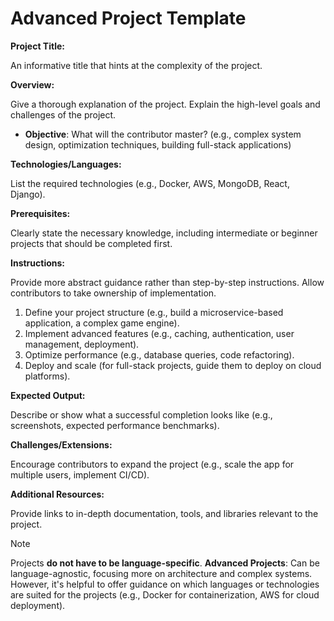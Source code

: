 # Advanced Project Template

**Project Title:**

An informative title that hints at the complexity of the project.

**Overview:**

Give a thorough explanation of the project. Explain the high-level goals and challenges of the project.
- **Objective**: What will the contributor master? (e.g., complex system design, optimization techniques, building full-stack applications)

**Technologies/Languages:**

List the required technologies (e.g., Docker, AWS, MongoDB, React, Django).

**Prerequisites:**

Clearly state the necessary knowledge, including intermediate or beginner projects that should be completed first.

**Instructions:**

Provide more abstract guidance rather than step-by-step instructions.  Allow contributors to take ownership of implementation.
1. Define your project structure (e.g., build a microservice-based application, a complex game engine).
2. Implement advanced features (e.g., caching, authentication, user management, deployment).
3. Optimize performance (e.g., database queries, code refactoring).
4. Deploy and scale (for full-stack projects, guide them to deploy on cloud platforms).

**Expected Output:**

Describe or show what a successful completion looks like (e.g., screenshots, expected performance benchmarks).

**Challenges/Extensions:**

Encourage contributors to expand the project (e.g., scale the app for multiple users, implement CI/CD).

**Additional Resources:**

Provide links to in-depth documentation, tools, and libraries relevant to the project.

> [!NOTE]
> Projects **do not have to be language-specific**.
> **Advanced Projects**: Can be language-agnostic, focusing more on architecture and complex systems.  However, it's helpful to offer guidance on which languages or technologies are suited for the projects (e.g., Docker for containerization, AWS for cloud deployment).

